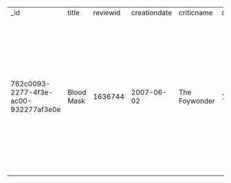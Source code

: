 <table><tr><td>_id</td><td>title</td><td>reviewid</td><td>creationdate</td><td>criticname</td><td>originalscore</td><td>reviewstate</td><td>reviewtext</td></tr><tr><td>762c0093-2277-4f3e-ac00-932277af3e0e</td><td>Blood Mask</td><td>1636744</td><td>2007-06-02</td><td>The Foywonder</td><td>1/5</td><td>rotten</td><td>It doesn't matter if a movie costs 300 million or only 300 dollars; good is good and bad is bad, and Bloodmask: The Possession of Nicole Lameroux is just plain bad.</td></tr></table>